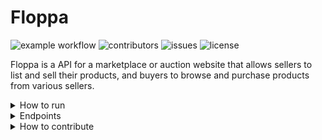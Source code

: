 # Floppa


![example workflow](https://github.com/Floppa-equipe-16/floppa/actions/workflows/maven.yml/badge.svg)
![contributors](https://img.shields.io/github/contributors/Floppa-equipe-16/floppa)
![issues](https://img.shields.io/github/issues/Floppa-equipe-16/floppa)
![license](https://img.shields.io/github/license/Floppa-equipe-16/floppa)

Floppa is a API for a marketplace or auction website that allows sellers to list and sell their products, and buyers to browse and purchase products from various sellers.

<details>
  <summary>How to run</summary>
  
  ### Requirements
  - Java 11
  - Maven
  
  ### Environment variables
  For the application to work, you need to set the following environment variables:
  
  #### _Database_
  ```
  FLOPPA_MONGO_CLUSTER_URL=[A MongoDB cluster url]
  FLOPPA_MONGO_DATABASE=[A MongoDB database name]
  ```
  #### _Email Service_ (Optional)
  ```
  FLOPPA_HOST_EMAIL=[Whatever email you want to use as the sender for the email service]
  FOPPA_HOST_PASSWORD=[The app password for the particular email]
  ```
  ### Commands
  #### Build
  ```
  mvn clean install
  ```
  #### Execute
  ```
  mvn exec:java
  ```
</details>

<details>
  <summary>Endpoints</summary><br>
  
  - `GET /health` - Checks the health satus of the API
  - `POST /sellers` - Allows sellers to create an account and list their products.
  - `GET /sellers` - Retrieves a list of top sellers based on a ranking criteria.
  - `GET /sellers/{sellerId}` - Retrieves information about a specific seller.
  - `POST /products` - Allows sellers to create a new product listing.
  - `GET /products` - Retrieves a list of products with optional filters such as sellerId, title, category, minPrice and maxPrice
  - `GET /products/{productId}` - Retrieves detailed information about a specific product.
  - `POST /products/{productId}/sell` - Marks a product as sold by the seller
  - `POST /products/{productId}/offers` - Allows buyers to make an offer on a product
  
</details>

<details>
  <summary>How to contribute</summary><br>
  
  Everyone is welcomed to contribute! If you are interested, see the [Contribution Guide](CONTRIBUTIONS.md).
  
</details>



